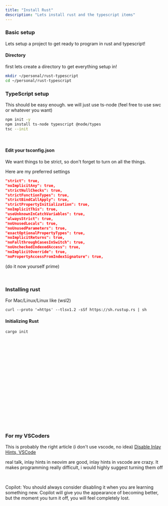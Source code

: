 ```yaml
---
title: "Install Rust"
description: "Lets install rust and the typescript items"
---
```


### Basic setup
Lets setup a project to get ready to program in rust and typescript!

#### Directory
first lets create a directory to get everything setup in!

```bash
mkdir ~/personal/rust-typescript
cd ~/personal/rust-typescript
```

### TypeScript setup
This should be easy enough.  we will just use ts-node (feel free to use swc or
whatever you want)

```bash
npm init -y
npm install ts-node typescript @node/types
tsc --init
```

<br />

#### **Edit your tsconfig.json**
We want things to be strict, so don't forget to turn on all the things.

Here are my preferred settings
```json
"strict": true,
"noImplicitAny": true,
"strictNullChecks": true,
"strictFunctionTypes": true,
"strictBindCallApply": true,
"strictPropertyInitialization": true,
"noImplicitThis": true,
"useUnknownInCatchVariables": true,
"alwaysStrict": true,
"noUnusedLocals": true,
"noUnusedParameters": true,
"exactOptionalPropertyTypes": true,
"noImplicitReturns": true,
"noFallthroughCasesInSwitch": true,
"noUncheckedIndexedAccess": true,
"noImplicitOverride": true,
"noPropertyAccessFromIndexSignature": true,
```

(do it now yourself prime)

<br />

### Installing rust
For Mac/Linux/Linux like (wsl2)
```
curl --proto '=https' --tlsv1.2 -sSf https://sh.rustup.rs | sh
```

#### **Initializing Rust**
```bash
cargo init
```

<br />
<br />
<br />
<br />
<br />
<br />
<br />
<br />
<br />
<br />
<br />
<br />
<br />
<br />
<br />
<br />

### For my VSCoders

This is probably the right article (i don't use vscode, no idea)
[Disable Inlay Hints, VSCode](https://code.visualstudio.com/updates/v1_67)

real talk, inlay hints in neovim are good, inlay hints in vscode are crazy.  It
makes programming really difficult, i would highly suggest turning them off

<br />

Copilot: You should always consider disabling it when you are learning
something new.  Copilot will give you the appearance of becoming better, but
the moment you turn it off, you will feel completely lost.

<br />
<br />
<br />
<br />
<br />
<br />
<br />
<br />
<br />
<br />
<br />
<br />
<br />
<br />
<br />
<br />


